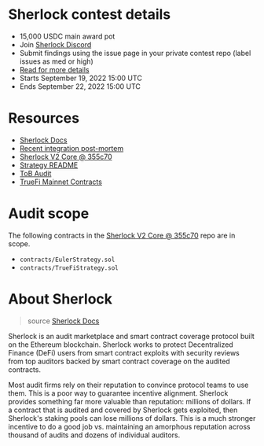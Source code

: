 # Sherlock contest details

- 15,000 USDC main award pot
- Join [Sherlock Discord](https://discord.gg/MABEWyASkp)
- Submit findings using the issue page in your private contest repo (label issues as med or high)
- [Read for more details](https://docs.sherlock.xyz/audits/watsons)
- Starts September 19, 2022 15:00 UTC
- Ends September 22, 2022 15:00 UTC

# Resources

- [Sherlock Docs](https://docs.sherlock.xyz/)
- [Recent integration post-mortem](https://mirror.xyz/0xE400820f3D60d77a3EC8018d44366ed0d334f93C/LOZF1YBcH1eBdxlC6HP223cAMeTpNgQ-Kc4EjQuxmGA)
- [Sherlock V2 Core @ 355c70](https://github.com/sherlock-protocol/sherlock-v2-core/tree/355c70df23aa9aa7d46567c9540a6d15be93fcabrl)
- [Strategy README](https://github.com/sherlock-protocol/sherlock-v2-core/blob/355c70df23aa9aa7d46567c9540a6d15be93fcab/STRATEGY.md)
- [ToB Audit](https://github.com/sherlock-protocol/sherlock-v2-core/blob/main/audits/Sherlock%20-%20Trail%20of%20Bits%20Fix%20Review%20June%202022.pdf)
- [TrueFi Mainnet Contracts](https://github.com/trusttoken/contracts-pre22/tree/8c8d0cb12ace749b7eab8452b53da3f8c080a81a)

# Audit scope

The following contracts in the [Sherlock V2 Core @ 355c70](https://github.com/sherlock-protocol/sherlock-v2-core/tree/355c70df23aa9aa7d46567c9540a6d15be93fcab) repo are in scope.

- `contracts/EulerStrategy.sol`
- `contracts/TrueFiStrategy.sol`

# About Sherlock

> source [Sherlock Docs](https://docs.sherlock.xyz/faq)

Sherlock is an audit marketplace and smart contract coverage protocol built on the Ethereum blockchain. Sherlock works to protect Decentralized Finance (DeFi) users from smart contract exploits with security reviews from top auditors backed by smart contract coverage on the audited contracts.

Most audit firms rely on their reputation to convince protocol teams to use them. This is a poor way to guarantee incentive alignment. Sherlock provides something far more valuable than reputation: millions of dollars. If a contract that is audited and covered by Sherlock gets exploited, then Sherlock's staking pools can lose millions of dollars. This is a much stronger incentive to do a good job vs. maintaining an amorphous reputation across thousand of audits and dozens of individual auditors.
